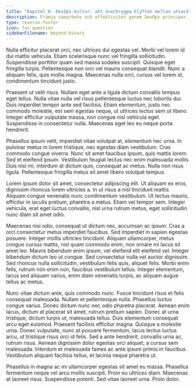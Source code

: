 ```yaml
---
title: "Kapitel 8: DevOps-kultur: att överbrygga klyftan mellan utveckling och drift"
description: Främja samarbete och effektivitet genom DevOps-principer.
type: reverse-footer
icon: fas question
sidebarFilename: beyond-binary
---
```

Nulla efficitur placerat orci, nec ultrices dui egestas vel. Morbi vel lorem id dui mattis vehicula. Etiam scelerisque nunc vel fringilla sollicitudin. Suspendisse porttitor quam sed massa sodales suscipit. Quisque eget fringilla turpis. Pellentesque non orci vel mauris consequat blandit. Nunc a aliquam felis, quis mollis magna. Maecenas nulla orci, cursus vel lorem id, condimentum tincidunt justo.

Praesent ut velit risus. Nullam eget ante a ligula dictum convallis tempus eget tellus. Nulla vitae nulla vel risus pellentesque luctus nec lobortis dui. Duis imperdiet tempor ante sed facilisis. Etiam elementum, justo nec commodo molestie, est sem egestas neque, ut ultrices lectus sem ut libero. Integer efficitur vulputate massa, non congue nisl vehicula eget. Suspendisse in consectetur nulla. Maecenas eget leo eu neque porta hendrerit.

Phasellus ipsum velit, imperdiet vitae volutpat at, elementum nec urna. In pulvinar metus in lorem tristique, nec egestas diam vestibulum. Cras commodo congue viverra. Nunc sit amet faucibus ipsum, quis mattis lorem. Sed et eleifend ipsum. Vestibulum feugiat lectus nec enim malesuada mollis. Duis nisl mi, interdum at dictum quis, consequat ac metus. Nulla non risus ligula. Pellentesque fringilla metus sit amet libero volutpat tempus.

Lorem ipsum dolor sit amet, consectetur adipiscing elit. Ut aliquam ex eros, dignissim rhoncus lorem ultricies a. In ut risus a nisl tincidunt mattis. Aliquam congue venenatis nunc condimentum vestibulum. Ut lectus mauris, efficitur in iaculis pretium, pharetra a metus. Etiam vel tempor sem. Integer vehicula, erat eget luctus convallis, nisl urna rutrum metus, eget sollicitudin nunc diam sit amet odio.

Maecenas nisi odio, consequat ut dictum nec, accumsan ac ipsum. Cras a orci consectetur metus imperdiet faucibus. Sed imperdiet in sapien egestas posuere. Integer mollis ultricies tincidunt. Aliquam ullamcorper, metus congue cursus mattis, nisl quam commodo enim, non ornare mi lacus sit amet leo. Mauris bibendum enim ipsum, vel eleifend elit eleifend vel. Integer bibendum dictum leo ut congue. Sed consectetur nulla vel auctor dignissim. Sed rhoncus nulla sollicitudin, vestibulum felis quis, aliquet felis. Morbi enim felis, rutrum non enim non, faucibus vestibulum tellus. Integer elementum, lacus sed aliquam varius, enim diam venenatis turpis, ac aliquam augue tellus ac metus.

Nunc vitae dictum ante, quis commodo nunc. Fusce tincidunt risus et felis consequat malesuada. Nullam et pellentesque nulla. Phasellus luctus congue varius. Donec dictum nunc nec odio pharetra placerat. Aenean enim lacus, dictum at placerat sit amet, rutrum pretium sapien. Donec at urna tristique, dictum turpis ut, malesuada tellus. Duis elementum consequat arcu eget euismod. Praesent facilisis efficitur magna. Quisque a molestie urna. Donec vulputate, nunc at posuere fermentum, lacus lectus luctus arcu, ut tristique risus orci id felis. Sed a ante hendrerit, convallis urna ac, rutrum risus. Aenean dignissim dolor egestas orci aliquet, a cursus sem malesuada. Interdum et malesuada fames ac ante ipsum primis in faucibus. Vestibulum aliquam facilisis tellus, et lacinia neque pharetra ut.

Phasellus in magna ac mi ullamcorper egestas sit amet eu massa. Phasellus fermentum neque vel arcu mollis suscipit. Proin eu ultrices diam. Maecenas at laoreet risus. Suspendisse potenti. Sed vitae laoreet urna. Proin dolor.